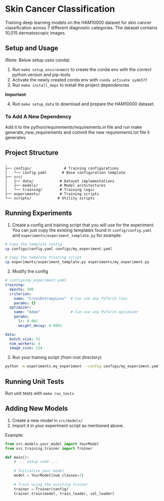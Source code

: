 # Skin Cancer Classification

Training deep learning models on the HAM10000 dataset for skin cancer classification across 7 different diagnostic categories. The dataset contains 10,015 dermatoscopic images.

## Setup and Usage
(Note: Below setup uses conda)
1. Run `make setup_environment` to create the conda env with the correct python version and pip-tools
2. Activate the newly created conda env with `conda activate syde577`
3. Run `make install_deps` to install the project dependencies

**Important**: 

4. Run `make setup_data` to download and prepare the HAM10000 dataset. 

### To Add A New Dependency
Add it to the python/requirements/requirements.in file and run make generate_new_requirements and commit the new requirements.txt file it generates.


## Project Structure
```
.
├── configs/               # Training configurations
│   └── config.yaml       # Base configuration template
├── src/
│   ├── data/            # Dataset implementations
│   ├── models/          # Model architectures
│   └── training/        # Training logic
├── experiments/         # Training scripts
└── scripts/            # Utility scripts
```

## Running Experiments
1. Create a config and training script that you will use for the experiment. You can just copy the existing templates found in `config/config.yaml` and `experiments/experiment_template.py` for example:

```bash
# Copy the template config
cp configs/config.yaml configs/my_experiment.yaml

# Copy the template training script
cp experiments/experiment_template.py experiments/my_experiment.py
```

2. Modify the config

```yaml
# configs/my_experiment.yaml
training:
  epochs: 100
  criterion:
    name: "CrossEntropyLoss"  # Can use any PyTorch loss
    params: {}
  optimizer:
    name: "Adam"              # Can use any PyTorch optimizer
    params:
      lr: 0.001
      weight_decay: 0.0001

data:
  batch_size: 32
  num_workers: 4
  image_size: 224
```


3. Run your training script (from root directory)

```bash
python -m experiments.my_experiment --config configs/my_experiment.yaml --output_dir outputs/my_experiment
```

## Running Unit Tests

Run unit tests with `make run_tests`

## Adding New Models
1. Create a new model in `src/models/`
2. Import it in your experiment script as mentioned above. 

Example:

```python
from src.models.your_model import YourModel
from src.training.trainer import Trainer

def main():
    # ... setup code ...
    
    # Initialize your model
    model = YourModel(num_classes=7)
    
    # Train using the existing trainer
    trainer = Trainer(config)
    trainer.train(model, train_loader, val_loader)
```


